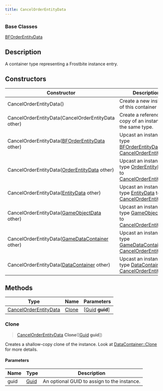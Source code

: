```yaml
---
title: CancelOrderEntityData
---
```

### Base Classes

[BFOrderEntityData](/vext/ref/fb/bforderentitydata/)

## Description

A container type representing a Frostbite instance entry.

## Constructors

| Constructor                                                                      | Description                                                                                                                       |
| -------------------------------------------------------------------------------- | --------------------------------------------------------------------------------------------------------------------------------- |
| CancelOrderEntityData()                                                          | Create a new instance of this container type.                                                                                     |
| CancelOrderEntityData(CancelOrderEntityData other)                               | Create a reference copy of an instance of the same type.                                                                          |
| CancelOrderEntityData([BFOrderEntityData](/vext/ref/fb/bforderentitydata/) other)              | Upcast an instance of type [BFOrderEntityData](/vext/ref/fb/bforderentitydata/) to [CancelOrderEntityData](/vext/ref/fb/cancelorderentitydata/).              |
| CancelOrderEntityData([OrderEntityData](/vext/ref/fb/orderentitydata/) other)                  | Upcast an instance of type [OrderEntityData](/vext/ref/fb/orderentitydata/) to [CancelOrderEntityData](/vext/ref/fb/cancelorderentitydata/).                  |
| CancelOrderEntityData([EntityData](/vext/ref/fb/entitydata/) other)                            | Upcast an instance of type [EntityData](/vext/ref/fb/entitydata/) to [CancelOrderEntityData](/vext/ref/fb/cancelorderentitydata/).                            |
| CancelOrderEntityData([GameObjectData](/vext/ref/fb/gameobjectdata/) other)                    | Upcast an instance of type [GameObjectData](/vext/ref/fb/gameobjectdata/) to [CancelOrderEntityData](/vext/ref/fb/cancelorderentitydata/).                    |
| CancelOrderEntityData([GameDataContainer](/vext/ref/fb/gamedatacontainer/) other)              | Upcast an instance of type [GameDataContainer](/vext/ref/fb/gamedatacontainer/) to [CancelOrderEntityData](/vext/ref/fb/cancelorderentitydata/).              |
| CancelOrderEntityData([DataContainer](/vext/ref/shared/class/datacontainer) other) | Upcast an instance of type [DataContainer](/vext/ref/shared/class/datacontainer) to [CancelOrderEntityData](/vext/ref/fb/cancelorderentitydata/). |

## Methods

| Type                                           | Name            | Parameters                                     |
| ---------------------------------------------- | --------------- | ---------------------------------------------- |
| [CancelOrderEntityData](/vext/ref/fb/cancelorderentitydata/) | [Clone](#clone) | \[[Guid](/vext/ref/shared/class/guid) **guid**\] |

### Clone

> [CancelOrderEntityData](/vext/ref/fb/cancelorderentitydata/) **Clone**(\[[Guid](/vext/ref/shared/class/guid) **guid**\])

Creates a shallow-copy clone of the instance. Look at [DataContainer::Clone](/vext/ref/shared/class/datacontainer#clone) for more details.

#### Parameters

| Name | Type         | Description                                 |
| ---- | ------------ | ------------------------------------------- |
| guid | [Guid](/vext/ref/shared/class/guid/) | An optional GUID to assign to the instance. |
